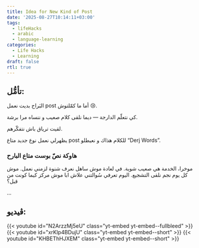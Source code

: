 ```yaml
---
title: Idea for New Kind of Post
date: '2025-08-27T10:14:11+03:00'
tags:
  - lifeHacks
  - arabic
  - language-learning
categories:
  - Life Hacks
  - Learning 
draft: false
rtl: true
---
```


## تأمُّل:
البَراح بديت نعمل post أما ما كمّلتوش 😢.

كي نتعلّم الدارجة — ديما نلقى كلام صعيب و ننساه مرا برشة.

لقيت ترياق باش نتفكّرهم.

يظهرلي نعمل نوع جديد متاع post للكلام هذاك و نعيطلو “Derj Words”. 

### هاوكة نصّ بوست متاع البارح

موخرا، الخدمة هي صعيب شوية. في لعادة موش ساهل نعرف شنوة لزمني نعمل. موش كل يوم نجم نلقى التشجيع. 
اليوم تعرفي سُوالتني علاش ابا موش مركز كيما كونت من قبل؟

...

## ڤيديو:

{{< youtube id="N2ArzzMj5eU" class="yt-embed yt-embed--fullbleed" >}}
{{< youtube id="xrKlp4BDujU" class="yt-embed yt-embed--short" >}}
{{< youtube id="KHBEThHJXEM" class="yt-embed yt-embed--short" >}}
